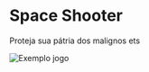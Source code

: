 # Space Shooter

Proteja sua pátria dos malignos ets

![Exemplo jogo](/img/space-shooter-example.PNG)